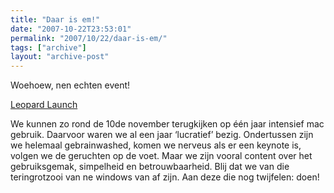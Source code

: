 ```yaml
---
title: "Daar is em!"
date: "2007-10-22T23:53:01"
permalink: "2007/10/22/daar-is-em/"
tags: ["archive"]
layout: "archive-post"
---
```

Woehoew, nen echten event!

[Leopard Launch](http://www.lab9.be/nl/nieuws-2.htm?item=48 "http://www.lab9.be/nl/nieuws-2.htm?item=48")

We kunnen zo rond de 10de november terugkijken op één jaar intensief mac gebruik. Daarvoor waren we al een jaar ‘lucratief’ bezig. Ondertussen zijn we helemaal gebrainwashed, komen we nerveus als er een keynote is, volgen we de geruchten op de voet. Maar we zijn vooral content over het gebruiksgemak, simpelheid en betrouwbaarheid. Blij dat we van die teringrotzooi van ne windows van af zijn. Aan deze die nog twijfelen: doen!

